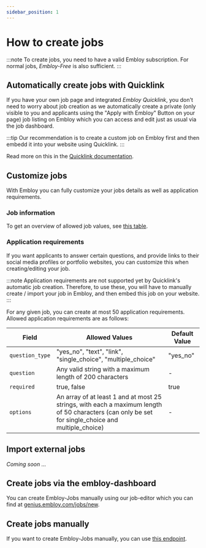 ```yaml
---
sidebar_position: 1
---
```


# How to create jobs

:::note
To create jobs, you need to have a valid Embloy subscription. For normal jobs, _Embloy-Free_ is also sufficient.
:::

## Automatically create jobs with Quicklink

If you have your own job page and integrated _Embloy Quicklink_, you don't need to worry about job creation as we automatically create a private (only visible to you and applicants using the "Apply with Embloy" Button on your page) job listing on Embloy which you can access and edit just as usual via the job dashboard.

:::tip
Our recommendation is to create a custom job on Embloy first and then embedd it into your website using Quicklink. 
:::

Read more on this in the [Quicklink documentation](https://developers.embloy.com/docs/core/quicklink/quicklink_application).

## Customize jobs

With Embloy you can fully customize your jobs details as well as application requirements.

### Job information

To get an overview of allowed job values, see [this table](./../quicklink/token_customization.md#session-values).

### Application requirements

If you want applicants to answer certain questions, and provide links to their social media profiles or portfolio websites, you can customize this when creating/editing your job.

:::note
Application requirements are not supported yet by Quicklink's automatic job creation. Therefore, to use these, you will have to manually create / import your job in Embloy, and then embed this job on your website.
:::

For any given job, you can create at most 50 application requirements. Allowed application requirements are as follows:

| Field                 | Allowed Values                                                    | Default Value                                 |
|-----------------------|-------------------------------------------------------------------|-----------------------------------------------|
| `question_type`       | "yes_no", "text", "link", "single_choice", "multiple_choice"                  |  "yes_no"                                          |
| `question`            | Any valid string with a maximum length of 200 characters                      | -                                                  |
| `required`            | true, false                                                                   | true                                               |
| `options`             | An array of at least 1 and at most 25 strings, with each a maximum length of 50 characters (can only be set for single_choice and multiple_choice) | -                                             |

## Import external jobs

_Coming soon ..._

## Create jobs via the embloy-dashboard

You can create Embloy-Jobs manually using our job-editor which you can find at [genius.embloy.com/jobs/new](https://genius.embloy.com/jobs/new).

## Create jobs manually

If you want to create Embloy-Jobs manually, you can use [this endpoint](https://www.postman.com/embloy/workspace/embloy-workspace/request/24977803-832650d0-f343-4f90-9dec-e5828711156a).